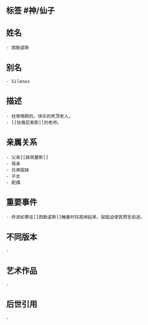 ## 标签  #神/仙子
## 姓名
	- 西勒诺斯
## 别名
	- Silenus
## 描述
	- 经常喝醉的、快乐的秃顶老人。
	- [[狄俄尼索斯]]的老师。
## 亲属关系
	- 父亲[[赫耳墨斯]]
	- 母亲
	- 兄弟姐妹
	- 子女
	- 配偶
## 重要事件
	- 传说如果在[[西勒诺斯]]睡着时将其绑起来，就能迫使其预言前途。
## 不同版本
	-
## 艺术作品
	-
## 后世引用
	-
